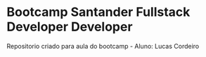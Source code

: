 # Bootcamp Santander Fullstack Developer Developer
Repositorio criado para aula do bootcamp - Aluno: Lucas Cordeiro
